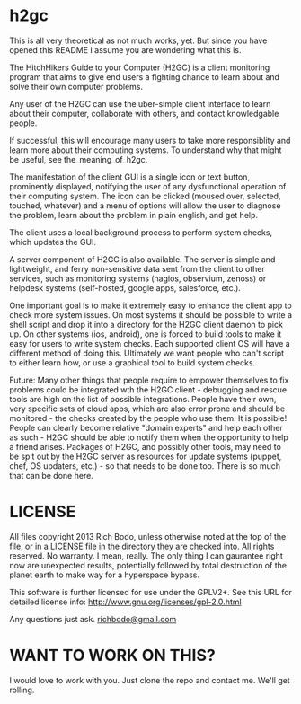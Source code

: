 h2gc
====

This is all very theoretical as not much works, yet.  But since you have opened this README I assume you are wondering what this is.

The HitchHikers Guide to your Computer (H2GC) is a client monitoring program that aims to give end users a fighting chance to learn about and solve their own computer problems.  

Any user of the H2GC can use the uber-simple client interface to learn about their computer, collaborate with others, and contact knowledgable people. 

If successful, this will encourage many users to take more responsiblity and learn more about their computing systems.  To understand why that might be useful, see the_meaning_of_h2gc.

The manifestation of the client GUI is a single icon or text button, prominently displayed, notifying the user of any dysfunctional operation of their computing system.  The icon can be clicked (moused over, selected, touched, whatever) and a menu of options will allow the user to diagnose the problem, learn about the problem in plain english, and get help.  

The client uses a local background process to perform system checks, which updates the GUI.

A server component of H2GC is also available.  The server is simple and lightweight, and ferry non-sensitive data sent from the client to other services, such as monitoring systems (nagios, observium, zenoss) or helpdesk systems (self-hosted, google apps, salesforce, etc.).

One important goal is to make it extremely easy to enhance the client app to check more system issues.  On most systems it should be possible to write a shell script and drop it into a directory for the H2GC client daemon to pick up.  On other systems (ios, android), one is forced to build tools to make it easy for users to write system checks.  Each supported client OS will have a different method of doing this.  Ultimately we want people who can't script to either learn how, or use a graphical tool to build system checks.

Future: Many other things that people require to empower themselves to fix problems could be integrated wth the H2GC client - debugging and rescue tools are high on the list of possible integrations.  People have their own, very specific sets of cloud apps, which are also error prone and should be monitored - the checks created by the people who use them.  It is possible!  People can clearly become relative "domain experts" and help each other as such - H2GC should be able to notify them when the opportunity to help a friend arises.  Packages of H2GC, and possibly other tools, may need to be spit out by the H2GC server as resources for update systems (puppet, chef, OS updaters, etc.) - so that needs to be done too.  There is so much that can be done here.  

LICENSE
=======

All files copyright 2013 Rich Bodo, unless otherwise noted at the top of the file, or in a LICENSE file in the directory they are checked into.  All rights reserved.  No warranty.  I mean, really.  The only thing I can gaurantee right now are unexpected results, potentially followed by total destruction of the planet earth to make way for a hyperspace bypass.

This software is further licensed for use under the GPLV2+.  See this URL for detailed license info: http://www.gnu.org/licenses/gpl-2.0.html 

Any questions just ask. richbodo@gmail.com

WANT TO WORK ON THIS?
=====================

I would love to work with you.  Just clone the repo and contact me.  We'll get rolling.